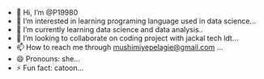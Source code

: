 - 👋 Hi, I’m @P19980
- 👀 I’m interested in learning programing language used in data science...
- 🌱 I’m currently learning data science and data analysis..
- 💞️ I’m looking to collaborate on coding project with jackal tech ldt...
- 📫 How to reach me through mushimiyepelagie@gmail.com ...
- 😄 Pronouns: she...
- ⚡ Fun fact: catoon...

<!---
P19980/P19980 is a ✨ special ✨ repository because its `README.md` (this file) appears on your GitHub profile.
You can click the Preview link to take a look at your changes.
--->
